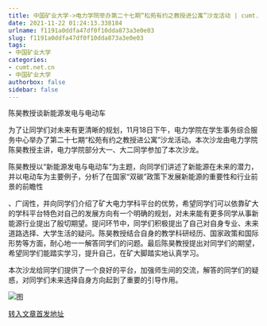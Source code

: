 ```yaml
---
title: 中国矿业大学->电力学院举办第二十七期“松苑有约之教授进公寓”沙龙活动 | cumt.net.cn
date: 2021-11-22 01:24:13.338184
urlname: f1191a0ddfa47df0f10dda873a3e0e03
slug: f1191a0ddfa47df0f10dda873a3e0e03
tags: 
- 中国矿业大学
categories:
- cumt.net.cn
- 中国矿业大学
authorbox: false
sidebar: false
---
```

陈昊教授谈新能源发电与电动车

为了让同学们对未来有更清晰的规划，11月18日下午，电力学院在学生事务综合服务中心举办了第二十七期“松苑有约之教授进公寓”沙龙活动。本次沙龙由电力学院陈昊教授主讲，电力学院部分大一、大二同学参加了本次沙龙。

陈昊教授以“新能源发电与电动车”为主题，向同学们讲述了新能源在未来的潜力，并以电动车为主要例子，分析了在国家“双碳”政策下发展新能源的重要性和行业前景的前瞻性
<!--more-->
、广阔性，并向同学们介绍了矿大电力学科平台的优势，希望同学们可以依靠矿大的学科平台特色对自己的发展方向有一个明确的规划，对未来能有更多同学从事新能源行业提出了殷切期望。提问环节中，同学们积极提出了自己对自身专业、未来道路选择、大学生活的疑问。陈昊教授结合自身的教学科研经历、国家政策和国际形势等方面，耐心地一一解答同学们的问题。最后陈昊教授提出对同学们的期望，希望同学们能踏实学习，提升自己，在矿大脚踏实地认真学习。

本次沙龙给同学们提供了一个良好的平台，加强师生间的交流，解答的同学们的疑惑，对同学们未来选择自身方向起到了重要的引导作用。

![图](http://xwzx.cumt.edu.cn/_upload/article/images/b0/98/888f97564a359173d25e45dfcace/b8f3e5ca-f35d-423d-9869-4f646e3e5f67.jpg)

[转入文章首发地址](http://xwzx.cumt.edu.cn/55/f2/c523a611826/page.htm)